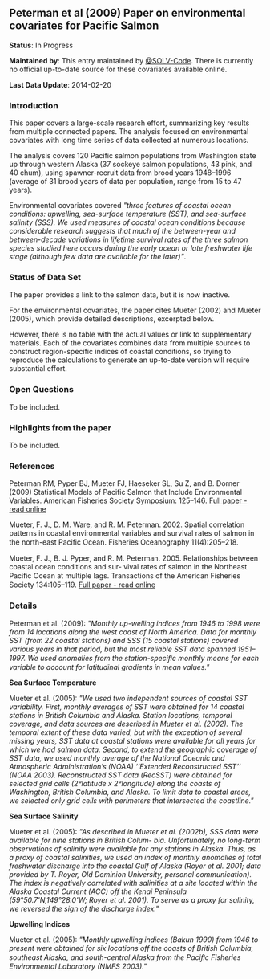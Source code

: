 ## Peterman  et al (2009) Paper on environmental covariates for Pacific Salmon

**Status**: In Progress

**Maintained by**: This entry maintained by [@SOLV-Code](https://github.com/SOLV-Code). There is currently no official up-to-date source for these covariates available online.

**Last Data Update**: 2014-02-20

### Introduction

This paper covers a large-scale research effort, summarizing key results from multiple connected papers. The analysis focused on environmental covariates with long time series of data collected at numerous  locations.

The analysis covers 120 Pacific salmon populations from Washington state up through  western Alaska (37 sockeye 
salmon populations, 43 pink, and 40 chum), using spawner-recruit data from brood years 1948–1996 (average  of  31 
brood years of data per population, range from 15 to 47 years).

Environmental covariates covered *"three  features  of  coastal  ocean  conditions: upwelling,  sea-surface  temperature  (SST), 
and sea-surface salinity (SSS). We used measures  of  coastal  ocean  conditions  because considerable research suggests that much  of 
the between-year and between-decade variations  in  lifetime  survival  rates  of  the  three salmon  species  studied  here  occurs  during the  early  ocean  or  late  freshwater  life  stage  (although few data  are  available  for  the  later)"*.   




### Status of Data Set


The paper provides a link to the salmon data, but it is now inactive. 

For the environmental covariates, the paper cites Mueter (2002) and Mueter (2005), which provide detailed descriptions, excerpted below.

However, there is no table with the actual values or link to supplementary materials. Each of the covariates combines data
from multiple sources to construct region-specific indices of coastal conditions, so trying to reproduce the calculations to generate an up-to-date version will require substantial effort.



### Open Questions 

To be included.

### Highlights from the paper

To be included.

### References

Peterman RM, Pyper BJ, Mueter FJ, Haeseker SL, Su Z, and B. Dorner (2009) Statistical Models of Pacific Salmon that Include Environmental Variables. American Fisheries Society Symposium: 125–146. [Full paper - read online](https://www.researchgate.net/publication/235431358_Statistical_Models_of_Pacific_Salmon_that_Include_Environmental_Variables)

Mueter, F. J.,  D.  M.  Ware,  and  R.  M. Peterman.  2002. Spatial  correlation  patterns  in  coastal  environmental  variables  and  survival  rates  of  salmon  in  the north-east  Paciﬁc  Ocean.  Fisheries  Oceanography 11(4):205–218. 

Mueter, F.  J., B. J. Pyper, and R. M. Peterman. 2005.  Relationships between coastal  ocean conditions and sur-
vival rates of salmon in the Northeast Paciﬁc Ocean at multiple lags. Transactions of the American Fisheries 
Society 134:105–119. [Full paper - read online](https://www.researchgate.net/publication/233274523_Relationships_between_Coastal_Ocean_Conditions_and_Survival_Rates_of_Northeast_Pacific_Salmon_at_Multiple_Lags)




### Details

Peterman et al. (2009): *"Monthly  up-welling indices from 1946 to 1998 were from 14  locations  along  the  west  coast  of  North 
America.  Data  for  monthly  SST  (from  22 coastal stations) and SSS (15 coastal stations)  covered various years in that  period,  but the most reliable SST  data  spanned  1951–1997. We used anomalies from  the station-speciﬁc monthly means for each variable to  account for latitudinal gradients  in  mean values."* 


**Sea Surface Temperature**

Mueter et al. (2005): *"We used two independent sources of coastal SST variability. First, monthly
averages of SST were obtained for 14 coastal stations in British Columbia and Alaska. Station locations, temporal coverage, and data sources are described in Mueter et al. (2002). The temporal extent of these data varied, but with the exception of several missing years, SST data at coastal stations were available for all years for which we had salmon data. Second, to extend the geographic coverage of SST data, we used monthly average of the National Oceanic and Atmospheric Administration’s (NOAA) ‘‘Extended Reconstructed SST’’ (NOAA 2003). Reconstructed SST data (RecSST) were obtained for selected grid cells (2°latitude x 2°longitude) along the coasts of Washington, British Columbia, and Alaska. To limit data to coastal areas, we selected only grid cells with perimeters that intersected the coastline."*


**Sea Surface Salinity**

Mueter et al. (2005): *"As described in Mueter et al. (2002b), SSS data were available for nine stations in British Colum-
bia. Unfortunately, no long-term observations of salinity were available for any stations in Alaska. Thus, as a proxy of coastal salinities, we used an index of monthly anomalies of total freshwater discharge into the coastal Gulf of Alaska (Royer
et al. 2001; data provided by T. Royer, Old Dominion University, personal communication). The index is negatively correlated with salinities at a site located within the Alaska Coastal Current (ACC) off the Kenai Peninsula (59°50.7'N,149°28.0'W; Royer et al. 2001). To serve as a proxy for salinity, we reversed the sign of the discharge index."*



**Upwelling Indices**

Mueter et al. (2005): *"Monthly upwelling indices (Bakun 1990) from 1946 to present were obtained for six
locations off the coasts of British Columbia, southeast Alaska, and south-central Alaska from the Paciﬁc Fisheries Environmental Laboratory (NMFS 2003)."*